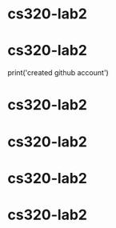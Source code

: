 # cs320-lab2
# cs320-lab2
print('created github account')
# cs320-lab2
# cs320-lab2
# cs320-lab2
# cs320-lab2
